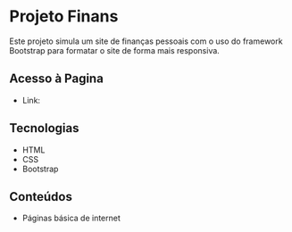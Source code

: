 # Projeto Finans

Este projeto simula um site de finanças pessoais com o uso do framework Bootstrap para formatar o site de forma mais responsiva.

## Acesso à Pagina

- Link: 

## Tecnologias

- HTML
- CSS
- Bootstrap

## Conteúdos

- Páginas básica de internet